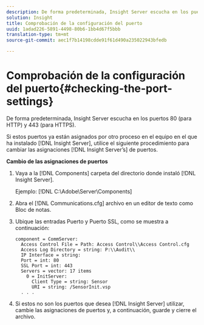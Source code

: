 ```yaml
---
description: De forma predeterminada, Insight Server escucha en los puertos 80 (para HTTP) y 443 (para HTTPS).
solution: Insight
title: Comprobación de la configuración del puerto
uuid: 1adad226-5891-4498-80b6-1bb4d67f5bbb
translation-type: tm+mt
source-git-commit: aec1f7b14198cdde91f61d490a235022943bfedb

---
```



# Comprobación de la configuración del puerto{#checking-the-port-settings}

De forma predeterminada, Insight Server escucha en los puertos 80 (para HTTP) y 443 (para HTTPS).

Si estos puertos ya están asignados por otro proceso en el equipo en el que ha instalado [!DNL Insight Server], utilice el siguiente procedimiento para cambiar las asignaciones [!DNL Insight Server’s] de puertos.

**Cambio de las asignaciones de puertos**

1. Vaya a la [!DNL Components] carpeta del directorio donde instaló [!DNL Insight Server].

   Ejemplo: [!DNL C:\Adobe\Server\Components]

1. Abra el [!DNL Communications.cfg] archivo en un editor de texto como Bloc de notas.
1. Ubique las entradas Puerto y Puerto SSL, como se muestra a continuación:

   ```
   component = CommServer: 
     Access Control File = Path: Access Control\\Access Control.cfg
     Access Log Directory = string: P:\\Audit\\
     IP Interface = string: 
     Port = int: 80
     SSL Port = int: 443
     Servers = vector: 17 items
       0 = InitServer: 
         Client Type = string: Sensor
         URI = string: /SensorInit.vsp
     . . .
   ```

1. Si estos no son los puertos que desea [!DNL Insight Server] utilizar, cambie las asignaciones de puertos y, a continuación, guarde y cierre el archivo.

